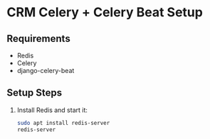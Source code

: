 # CRM Celery + Celery Beat Setup

## Requirements
- Redis
- Celery
- django-celery-beat

## Setup Steps

1. Install Redis and start it:
   ```bash
   sudo apt install redis-server
   redis-server
